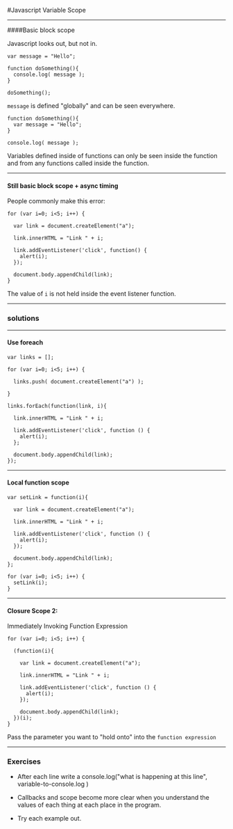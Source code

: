 #Javascript Variable Scope

---


####Basic block scope

Javascript looks out, but not in.

```
var message = "Hello";

function doSomething(){
  console.log( message );
}

doSomething();
```
`message` is defined "globally" and can be seen everywhere.

```
function doSomething(){
  var message = "Hello";
}

console.log( message );
```
Variables defined inside of functions can only be seen inside the function and from any functions called inside the function.

---

#### Still basic block scope + async timing

People commonly make this error:
```
for (var i=0; i<5; i++) {

  var link = document.createElement("a");

  link.innerHTML = "Link " + i;

  link.addEventListener('click', function() {
    alert(i);
  });

  document.body.appendChild(link);
}
```

The value of `i` is not held inside the event listener function.

---

### solutions

---

#### Use foreach
```
var links = [];

for (var i=0; i<5; i++) {

  links.push( document.createElement("a") );

}

links.forEach(function(link, i){

  link.innerHTML = "Link " + i;

  link.addEventListener('click', function () {
    alert(i);
  };

  document.body.appendChild(link);
});
```

---

#### Local function scope
```
var setLink = function(i){

  var link = document.createElement("a");

  link.innerHTML = "Link " + i;

  link.addEventListener('click', function () {
    alert(i);
  });

  document.body.appendChild(link);
};

for (var i=0; i<5; i++) {
  setLink(i);
}
```

---
#### Closure Scope 2:

Immediately Invoking Function Expression
```
for (var i=0; i<5; i++) {

  (function(i){

    var link = document.createElement("a");

    link.innerHTML = "Link " + i;

    link.addEventListener('click', function () {
      alert(i);
    });

    document.body.appendChild(link);
  })(i);
}
```

Pass the parameter you want to "hold onto" into the `function expression`

---

### Exercises
- After each line write a console.log("what is happening at this line", variable-to-console.log )
- Callbacks and scope become more clear when you understand the values of each thing at each place in the program.

- Try each example out.
